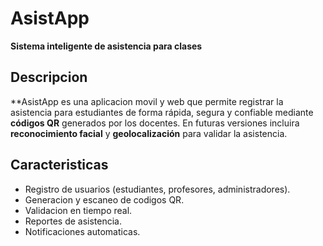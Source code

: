 # AsistApp
**Sistema inteligente de asistencia para clases**

## Descripcion
**AsistApp es una aplicacion movil y web que permite registrar la asistencia para estudiantes de forma rápida, segura y confiable mediante **códigos QR** generados por los docentes. En futuras versiones incluira **reconocimiento facial** y **geolocalización** para validar la asistencia.

## Caracteristicas
- Registro de usuarios (estudiantes, profesores, administradores).
- Generacion y escaneo de codigos QR.
- Validacion en tiempo real.
- Reportes de asistencia.
- Notificaciones automaticas.
